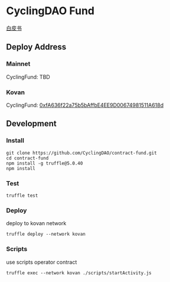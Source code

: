 # CyclingDAO Fund

[白皮书](./whitepaper.md)

## Deploy Address

### Mainnet

CyclingFund: TBD

### Kovan

CyclingFund: [0xfA636f22a75b5bAffbE4EE9D00674981511A618d](https://etherscan.io/address/0xfA636f22a75b5bAffbE4EE9D00674981511A618d)

## Development

### Install

```
git clone https://github.com/CyclingDAO/contract-fund.git
cd contract-fund
npm install -g truffle@5.0.40
npm install
```

### Test

```
truffle test
```

### Deploy

deploy to kovan network

```
truffle deploy --network kovan
```

### Scripts

use scripts operator contract

```
truffle exec --network kovan ./scripts/startActivity.js
```
